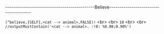 ---------------------------------------------Believe--------------------------------------

`(^believe,{SELF},<cat --> animal>,FALSE)!`
<br\>
<br\>
`10`
<br\>
<br\>
`//outputMustContain('<cat --> animal>. :!0: %0.00;0.90%')`